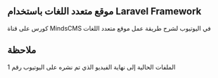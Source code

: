 ## موقع متعدد اللغات باستخدام Laravel Framework

كورس على قناة MindsCMS في اليوتيوب لشرح طريقة عمل موقع متعدد اللغات


## ملاحظة
الملفات الحالية إلى نهاية الفيديو الذي تم نشره على اليوتيوب رقم 1



